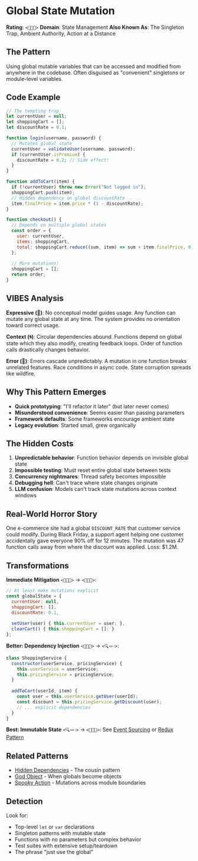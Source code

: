 # Global State Mutation

**Rating**: `<🙈🌀🌊>`
**Domain**: State Management
**Also Known As**: The Singleton Trap, Ambient Authority, Action at a Distance

## The Pattern

Using global mutable variables that can be accessed and modified from anywhere in the codebase. Often disguised as "convenient" singletons or module-level variables.

## Code Example

```javascript
// The tempting trap
let currentUser = null;
let shoppingCart = [];
let discountRate = 0.1;

function login(username, password) {
  // Mutates global state
  currentUser = validateUser(username, password);
  if (currentUser.isPremium) {
    discountRate = 0.2; // Side effect!
  }
}

function addToCart(item) {
  if (!currentUser) throw new Error("Not logged in");
  shoppingCart.push(item);
  // Hidden dependency on global discountRate
  item.finalPrice = item.price * (1 - discountRate);
}

function checkout() {
  // Depends on multiple global states
  const order = {
    user: currentUser,
    items: shoppingCart,
    total: shoppingCart.reduce((sum, item) => sum + item.finalPrice, 0)
  };
  
  // More mutations!
  shoppingCart = [];
  return order;
}
```

## VIBES Analysis

**Expressive (🙈)**: No conceptual model guides usage. Any function can mutate any global state at any time. The system provides no orientation toward correct usage.

**Context (🌀)**: Circular dependencies abound. Functions depend on global state which they also modify, creating feedback loops. Order of function calls drastically changes behavior.

**Error (🌊)**: Errors cascade unpredictably. A mutation in one function breaks unrelated features. Race conditions in async code. State corruption spreads like wildfire.

## Why This Pattern Emerges

- **Quick prototyping**: "I'll refactor it later" (but later never comes)
- **Misunderstood convenience**: Seems easier than passing parameters
- **Framework defaults**: Some frameworks encourage ambient state
- **Legacy evolution**: Started small, grew organically

## The Hidden Costs

1. **Unpredictable behavior**: Function behavior depends on invisible global state
2. **Impossible testing**: Must reset entire global state between tests
3. **Concurrency nightmares**: Thread safety becomes impossible
4. **Debugging hell**: Can't trace where state changes originate
5. **LLM confusion**: Models can't track state mutations across context windows

## Real-World Horror Story

One e-commerce site had a global `DISCOUNT_RATE` that customer service could modify. During Black Friday, a support agent helping one customer accidentally gave everyone 90% off for 12 minutes. The mutation was 47 function calls away from where the discount was applied. Loss: $1.2M.

## Transformations

**Immediate Mitigation** `<🙈🌀🌊>` → `<🙈🌀💧>`:
```javascript
// At least make mutations explicit
const globalState = {
  currentUser: null,
  shoppingCart: [],
  discountRate: 0.1,
  
  setUser(user) { this.currentUser = user; },
  clearCart() { this.shoppingCart = []; }
};
```

**Better: Dependency Injection** `<🙈🌀💧>` → `<🔍🪢💧>`:
```javascript
class ShoppingService {
  constructor(userService, pricingService) {
    this.userService = userService;
    this.pricingService = pricingService;
  }
  
  addToCart(userId, item) {
    const user = this.userService.getUser(userId);
    const discount = this.pricingService.getDiscount(user);
    // ... explicit dependencies
  }
}
```

**Best: Immutable State** `<🔍🪢💧>` → `<🔬🎀💠>`:
See [Event Sourcing](../../crystalline/event-sourcing.md) or [Redux Pattern](../../pipeline/redux-store.md)

## Related Patterns

- [Hidden Dependencies](./hidden-dependencies.md) - The cousin pattern
- [God Object](./god-object.md) - When globals become objects
- [Spooky Action](./spooky-action.md) - Mutations across module boundaries

## Detection

Look for:
- Top-level `let` or `var` declarations
- Singleton patterns with mutable state
- Functions with no parameters but complex behavior
- Test suites with extensive setup/teardown
- The phrase "just use the global"
